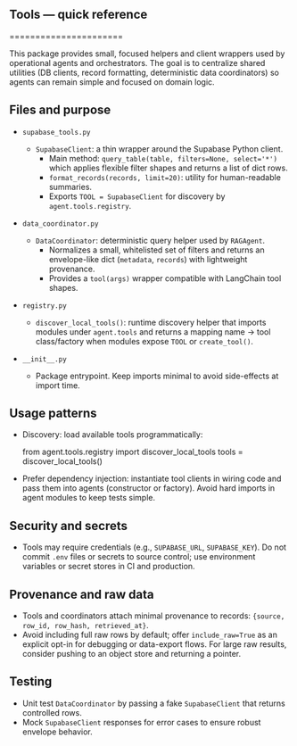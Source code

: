 ## Tools — quick reference
======================

This package provides small, focused helpers and client wrappers used by
operational agents and orchestrators. The goal is to centralize shared
utilities (DB clients, record formatting, deterministic data coordinators)
so agents can remain simple and focused on domain logic.

Files and purpose
-----------------
- `supabase_tools.py`
	- `SupabaseClient`: a thin wrapper around the Supabase Python client.
		- Main method: `query_table(table, filters=None, select='*')` which applies
			flexible filter shapes and returns a list of dict rows.
		- `format_records(records, limit=20)`: utility for human-readable summaries.
		- Exports `TOOL = SupabaseClient` for discovery by `agent.tools.registry`.

- `data_coordinator.py`
	- `DataCoordinator`: deterministic query helper used by `RAGAgent`.
		- Normalizes a small, whitelisted set of filters and returns an
			envelope-like dict (`metadata`, `records`) with lightweight provenance.
		- Provides a `tool(args)` wrapper compatible with LangChain tool shapes.

- `registry.py`
	- `discover_local_tools()`: runtime discovery helper that imports modules
		under `agent.tools` and returns a mapping name → tool class/factory when
		modules expose `TOOL` or `create_tool()`.

- `__init__.py`
	- Package entrypoint. Keep imports minimal to avoid side-effects at import
		time.

Usage patterns
--------------
- Discovery: load available tools programmatically:

	from agent.tools.registry import discover_local_tools
	tools = discover_local_tools()

- Prefer dependency injection: instantiate tool clients in wiring code and
	pass them into agents (constructor or factory). Avoid hard imports in agent
	modules to keep tests simple.

Security and secrets
--------------------
- Tools may require credentials (e.g., `SUPABASE_URL`, `SUPABASE_KEY`). Do
	not commit `.env` files or secrets to source control; use environment
	variables or secret stores in CI and production.

Provenance and raw data
-----------------------
- Tools and coordinators attach minimal provenance to records:
	`{source, row_id, row_hash, retrieved_at}`.
- Avoid including full raw rows by default; offer `include_raw=True` as an
	explicit opt-in for debugging or data-export flows. For large raw results,
	consider pushing to an object store and returning a pointer.

Testing
-------
- Unit test `DataCoordinator` by passing a fake `SupabaseClient` that returns
	controlled rows.
- Mock `SupabaseClient` responses for error cases to ensure robust envelope
	behavior.

